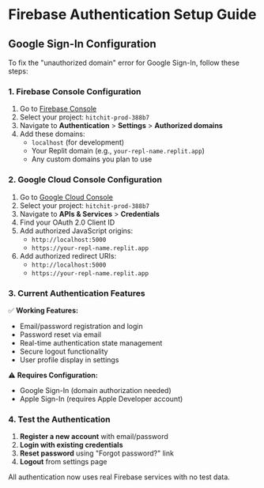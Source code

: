 # Firebase Authentication Setup Guide

## Google Sign-In Configuration

To fix the "unauthorized domain" error for Google Sign-In, follow these steps:

### 1. Firebase Console Configuration

1. Go to [Firebase Console](https://console.firebase.google.com/)
2. Select your project: `hitchit-prod-388b7`
3. Navigate to **Authentication** > **Settings** > **Authorized domains**
4. Add these domains:
   - `localhost` (for development)
   - Your Replit domain (e.g., `your-repl-name.replit.app`)
   - Any custom domains you plan to use

### 2. Google Cloud Console Configuration

1. Go to [Google Cloud Console](https://console.cloud.google.com/)
2. Select your project: `hitchit-prod-388b7`
3. Navigate to **APIs & Services** > **Credentials**
4. Find your OAuth 2.0 Client ID
5. Add authorized JavaScript origins:
   - `http://localhost:5000`
   - `https://your-repl-name.replit.app`
6. Add authorized redirect URIs:
   - `http://localhost:5000`
   - `https://your-repl-name.replit.app`

### 3. Current Authentication Features

✅ **Working Features:**
- Email/password registration and login
- Password reset via email
- Real-time authentication state management
- Secure logout functionality
- User profile display in settings

⚠️ **Requires Configuration:**
- Google Sign-In (domain authorization needed)
- Apple Sign-In (requires Apple Developer account)

### 4. Test the Authentication

1. **Register a new account** with email/password
2. **Login with existing credentials**
3. **Reset password** using "Forgot password?" link
4. **Logout** from settings page

All authentication now uses real Firebase services with no test data.